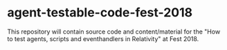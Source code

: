# agent-testable-code-fest-2018
This repository will contain source code and content/material for the "How to test agents, scripts and eventhandlers in Relativity" at Fest 2018.

